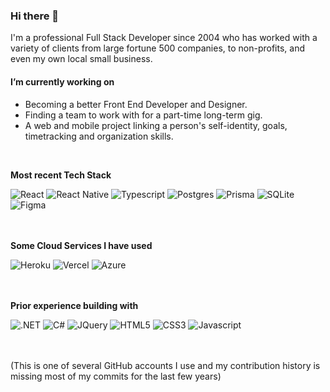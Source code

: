 ### Hi there 👋

I'm a professional Full Stack Developer since 2004 who has worked with a variety of clients from large fortune 500 companies, to non-profits, and even my own local small business.


#### I’m currently working on ####
* Becoming a better Front End Developer and Designer.
* Finding a team to work with for a part-time long-term gig.
* A web and mobile project linking a person's self-identity, goals, timetracking and organization skills.

<br>

**Most recent Tech Stack**
<div display='flex'>
  <img src='https://img.shields.io/badge/React-20232A?style=for-the-badge&logo=react&logoColor=61DAFB' alt='React'/>
  <img src='https://img.shields.io/badge/React_Native-20232A?style=for-the-badge&logo=react&logoColor=61DAFB' alt='React Native'/>
  <img src='https://img.shields.io/badge/TypeScript-007ACC?style=for-the-badge&logo=typescript&logoColor=white' alt='Typescript'/>  
  <img src='https://img.shields.io/badge/PostgreSQL-316192?style=for-the-badge&logo=postgresql&logoColor=white' alt='Postgres'/>          
  <img src='https://img.shields.io/badge/Prisma-3982CE?style=for-the-badge&logo=Prisma&logoColor=white' alt='Prisma'/>  
  <img src='https://img.shields.io/badge/SQLite-07405E?style=for-the-badge&logo=sqlite&logoColor=white' alt='SQLite'/>  
  <img src='https://img.shields.io/badge/Figma-F24E1E?style=for-the-badge&logo=figma&logoColor=white' alt='Figma'/>  
  <img src='' alt=''/>    
</div>

<br>
<br>

**Some Cloud Services I have used**
<div display='flex'>
  <img src='https://img.shields.io/badge/Heroku-430098?style=for-the-badge&logo=heroku&logoColor=white' alt='Heroku'/>
  <img src='https://img.shields.io/badge/Vercel-000000?style=for-the-badge&logo=vercel&logoColor=white' alt='Vercel'/>  
  <img src='https://img.shields.io/badge/Microsoft_Azure-0089D6?style=for-the-badge&logo=microsoft-azure&logoColor=white' alt='Azure'/>        
</div>

<br>
<br>

**Prior experience building with**
<div display='flex'>
  <img src='https://img.shields.io/badge/.NET-5C2D91?style=for-the-badge&logo=.net&logoColor=white' alt='.NET'/>
  <img src='https://img.shields.io/badge/C%23-239120?style=for-the-badge&logo=c-sharp&logoColor=white' alt='C#'/>  
  <img src='https://img.shields.io/badge/jQuery-0769AD?style=for-the-badge&logo=jquery&logoColor=white' alt='JQuery'/>        
  <img src='https://img.shields.io/badge/HTML5-E34F26?style=for-the-badge&logo=html5&logoColor=white' alt='HTML5'/>        
  <img src='https://img.shields.io/badge/CSS3-1572B6?style=for-the-badge&logo=css3&logoColor=white' alt='CSS3'/>        
  <img src='https://img.shields.io/badge/JavaScript-F7DF1E?style=for-the-badge&logo=javascript&logoColor=black' alt='Javascript'/>        
</div>
 


<br>
<br>
 
 (This is one of several GitHub accounts I use and my contribution history is missing most of my commits for the last few years)
 

<!--
**bissenj/bissenj** is a ✨ _special_ ✨ repository because its `README.md` (this file) appears on your GitHub profile.

Cloud:  Fly.io
Next up:  Sanity.io

Here are some ideas to get you started:

- 🔭 I’m currently working on ...
- 🌱 I’m currently learning ...
- 👯 I’m looking to collaborate on ...
- 🤔 I’m looking for help with ...
- 💬 Ask me about ...
- 📫 How to reach me: ...
- 😄 Pronouns: ...
- ⚡ Fun fact: ...

<img src='' alt=''/>  

Badges
https://dev.to/envoy_/150-badges-for-github-pnk
https://shields.io/
https://simpleicons.org/?q=react


-->
